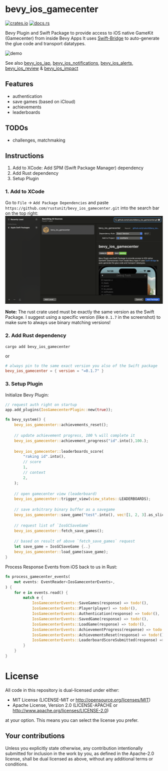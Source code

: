 # bevy_ios_gamecenter

[![crates.io](https://img.shields.io/crates/v/bevy_ios_gamecenter.svg)](https://crates.io/crates/bevy_ios_gamecenter)
[![docs.rs](https://img.shields.io/docsrs/bevy_ios_gamecenter)](https://docs.rs/bevy_ios_gamecenter/latest/bevy_ios_gamecenter/)

Bevy Plugin and Swift Package to provide access to iOS native GameKit (Gamecenter) from inside Bevy Apps
It uses [Swift-Bridge](https://github.com/chinedufn/swift-bridge) to auto-generate the glue code and transport datatypes.

![demo](./assets/demo.gif)

See also [bevy_ios_iap](https://github.com/rustunit/bevy_ios_iap), [bevy_ios_notifications](https://github.com/rustunit/bevy_ios_notifications), [bevy_ios_alerts](https://github.com/rustunit/bevy_ios_alerts), [bevy_ios_review](https://github.com/rustunit/bevy_ios_review) & [bevy_ios_impact](https://github.com/rustunit/bevy_ios_impact)

## Features
* authentication
* save games (based on iCloud)
* achievements
* leaderboards

## TODOs
* challenges, matchmaking

## Instructions

1. Add to XCode: Add SPM (Swift Package Manager) dependency
2. Add Rust dependency
3. Setup Plugin

### 1. Add to XCode

Go to `File` -> `Add Package Dependencies` and paste `https://github.com/rustunit/bevy_ios_gamecenter.git` into the search bar on the top right:
![xcode](./assets/xcode-spm.png)

**Note:** 
The rust crate used must be exactly the same version as the Swift Package.
I suggest using a specific version (like `0.1.7` in the screenshot) to make sure to always use binary matching versions!

### 2. Add Rust dependency

```
cargo add bevy_ios_gamecenter
``` 

or 

```toml
# always pin to the same exact version you also of the Swift package
bevy_ios_gamecenter = { version = "=0.1.7" }
```

### 3. Setup Plugin

Initialize Bevy Plugin:

```rust
// request auth right on startup
app.add_plugins(IosGamecenterPlugin::new(true));
```

```rust
fn bevy_system() {
    bevy_ios_gamecenter::achievements_reset();
    
    // update achievement progress, 100 % will complete it
    bevy_ios_gamecenter::achievement_progress("id".into(),100.);

    bevy_ios_gamecenter::leaderboards_score(
        "raking id".into(),
        // score
        1,
        // context
        2,
    );

    // open gamecenter view (leaderboard)
    bevy_ios_gamecenter::trigger_view(view_states::LEADERBOARDS);

    // save arbitrary binary buffer as a savegame
    bevy_ios_gamecenter::save_game("test".into(), vec![1, 2, 3].as_slice());

    // request list of `IosGCSaveGame`
    bevy_ios_gamecenter::fetch_save_games();

    // based on result of above `fetch_save_games` request
    let save_game = IosGCSaveGame {..} 
    bevy_ios_gamecenter::load_game(save_game);
}
```

Process Response Events from iOS back to us in Rust:

```rust
fn process_gamecenter_events(
    mut events: EventReader<IosGamecenterEvents>,
) {
    for e in events.read() {
        match e {
            IosGamecenterEvents::SaveGames(response) => todo!(),
            IosGamecenterEvents::Player(player) => todo!(),
            IosGamecenterEvents::Authentication(response) => todo!(),
            IosGamecenterEvents::SavedGame(response) => todo!(),
            IosGamecenterEvents::LoadGame(response) => todo!(),
            IosGamecenterEvents::AchievementProgress(response) => todo!(),
            IosGamecenterEvents::AchievementsReset(response) => todo!(),
            IosGamecenterEvents::LeaderboardScoreSubmitted(response) => todo!(),
        }
    }
}
```

# License

All code in this repository is dual-licensed under either:

- MIT License (LICENSE-MIT or http://opensource.org/licenses/MIT)
- Apache License, Version 2.0 (LICENSE-APACHE or http://www.apache.org/licenses/LICENSE-2.0)

at your option. This means you can select the license you prefer.

## Your contributions
Unless you explicitly state otherwise, any contribution intentionally submitted for inclusion in the work by you, as defined in the Apache-2.0 license, shall be dual licensed as above, without any additional terms or conditions.
